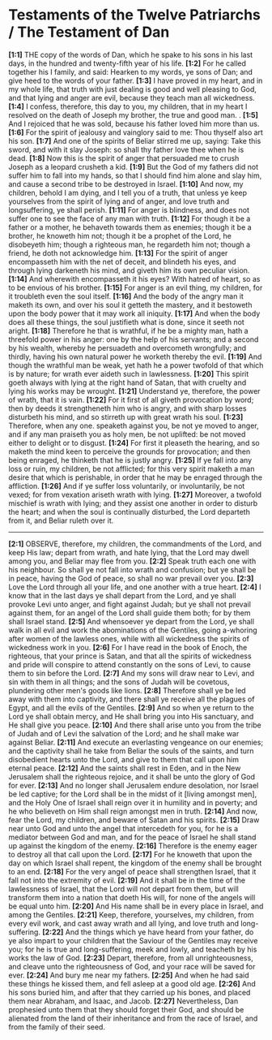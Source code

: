 # Testaments of the Twelve Patriarchs / The Testament of Dan

**[1:1]** THE copy of the words of Dan, which he spake to his sons in his last days, in the hundred and twenty-fifth year of his life.
**[1:2]** For he called together his I family, and said: Hearken to my words, ye sons of Dan; and give heed to the words of your father.
**[1:3]** I have proved in my heart, and in my whole life, that truth with just dealing is good and well pleasing to God, and that lying and anger are evil, because they teach man all wickedness.
**[1:4]** I confess, therefore, this day to you, my children, that in my heart I resolved on the death of Joseph my brother, the true and good man. .
**[1:5]** And I rejoiced that he was sold, because his father loved him more than us.
**[1:6]** For the spirit of jealousy and vainglory said to me: Thou thyself also art his son.
**[1:7]** And one of the spirits of Beliar stirred me up, saying: Take this sword, and with it slay Joseph: so shall thy father love thee when he is dead.
**[1:8]** Now this is the spirit of anger that persuaded me to crush Joseph as a leopard crusheth a kid.
**[1:9]** But the God of my fathers did not suffer him to fall into my hands, so that I should find him alone and slay him, and cause a second tribe to be destroyed in Israel.
**[1:10]** And now, my children, behold I am dying, and I tell you of a truth, that unless ye keep yourselves from the spirit of lying and of anger, and love truth and longsuffering, ye shall perish.
**[1:11]** For anger is blindness, and does not suffer one to see the face of any man with truth.
**[1:12]** For though it be a father or a mother, he behaveth towards them as enemies; though it be a brother, he knoweth him not; though it be a prophet of the Lord, he disobeyeth him; though a righteous man, he regardeth him not; though a friend, he doth not acknowledge him.
**[1:13]** For the spirit of anger encompasseth him with the net of deceit, and blindeth his eyes, and through lying darkeneth his mind, and giveth him its own peculiar vision.
**[1:14]** And wherewith encompasseth it his eyes? With hatred of heart, so as to be envious of his brother.
**[1:15]** For anger is an evil thing, my children, for it troubleth even the soul itself.
**[1:16]** And the body of the angry man it maketh its own, and over his soul it getteth the mastery, and it bestoweth upon the body power that it may work all iniquity.
**[1:17]** And when the body does all these things, the soul justifieth what is done, since it seeth not aright.
**[1:18]** Therefore he that is wrathful, if he be a mighty man, hath a threefold power in his anger: one by the help of his servants; and a second by his wealth, whereby he persuadeth and overcometh wrongfully; and thirdly, having his own natural power he worketh thereby the evil.
**[1:19]** And though the wrathful man be weak, yet hath he a power twofold of that which is by nature; for wrath ever aideth such in lawlessness.
**[1:20]** This spirit goeth always with lying at the right hand of Satan, that with cruelty and lying his works may be wrought.
**[1:21]** Understand ye, therefore, the power of wrath, that it is vain.
**[1:22]** For it first of all giveth provocation by word; then by deeds it strengtheneth him who is angry, and with sharp losses disturbeth his mind, and so stirreth up with great wrath his soul.
**[1:23]** Therefore, when any one. speaketh against you, be not ye moved to anger, and if any man praiseth you as holy men, be not uplifted: be not moved either to delight or to disgust.
**[1:24]** For first it pleaseth the hearing, and so maketh the mind keen to perceive the grounds for provocation; and then being enraged, he thinketh that he is justly angry.
**[1:25]** If ye fall into any loss or ruin, my children, be not afflicted; for this very spirit maketh a man desire that which is perishable, in order that he may be enraged through the affliction.
**[1:26]** And if ye suffer loss voluntarily, or involuntarily, be not vexed; for from vexation ariseth wrath with lying.
**[1:27]** Moreover, a twofold mischief is wrath with lying; and they assist one another in order to disturb the heart; and when the soul is continually disturbed, the Lord departeth from it, and Beliar ruleth over it.

---

**[2:1]** OBSERVE, therefore, my children, the commandments of the Lord, and keep His law; depart from wrath, and hate lying, that the Lord may dwell among you, and Beliar may flee from you.
**[2:2]** Speak truth each one with his neighbour. So shall ye not fall into wrath and confusion; but ye shall be in peace, having the God of peace, so shall no war prevail over you.
**[2:3]** Love the Lord through all your life, and one another with a true heart.
**[2:4]** I know that in the last days ye shall depart from the Lord, and ye shall provoke Levi unto anger, and fight against Judah; but ye shall not prevail against them, for an angel of the Lord shall guide them both; for by them shall Israel stand.
**[2:5]** And whensoever ye depart from the Lord, ye shall walk in all evil and work the abominations of the Gentiles, going a-whoring after women of the lawless ones, while with all wickedness the spirits of wickedness work in you.
**[2:6]** For I have read in the book of Enoch, the righteous, that your prince is Satan, and that all the spirits of wickedness and pride will conspire to attend constantly on the sons of Levi, to cause them to sin before the Lord.
**[2:7]** And my sons will draw near to Levi, and sin with them in all things; and the sons of Judah will be covetous, plundering other men's goods like lions.
**[2:8]** Therefore shall ye be led away with them into captivity, and there shall ye receive all the plagues of Egypt, and all the evils of the Gentiles.
**[2:9]** And so when ye return to the Lord ye shall obtain mercy, and He shall bring you into His sanctuary, and He shall give you peace.
**[2:10]** And there shall arise unto you from the tribe of Judah and of Levi the salvation of the Lord; and he shall make war against Beliar.
**[2:11]** And execute an everlasting vengeance on our enemies; and the captivity shall he take from Beliar the souls of the saints, and turn disobedient hearts unto the Lord, and give to them that call upon him eternal peace.
**[2:12]** And the saints shall rest in Eden, and in the New Jerusalem shall the righteous rejoice, and it shall be unto the glory of God for ever.
**[2:13]** And no longer shall Jerusalem endure desolation, nor Israel be led captive; for the Lord shall be in the midst of it [living amongst men], and the Holy One of Israel shall reign over it in humility and in poverty; and he who believeth on Him shall reign amongst men in truth.
**[2:14]** And now, fear the Lord, my children, and beware of Satan and his spirits.
**[2:15]** Draw near unto God and unto the angel that intercedeth for you, for he is a mediator between God and man, and for the peace of Israel he shall stand up against the kingdom of the enemy.
**[2:16]** Therefore is the enemy eager to destroy all that call upon the Lord.
**[2:17]** For he knoweth that upon the day on which Israel shall repent, the kingdom of the enemy shall be brought to an end.
**[2:18]** For the very angel of peace shall strengthen Israel, that it fall not into the extremity of evil.
**[2:19]** And it shall be in the time of the lawlessness of Israel, that the Lord will not depart from them, but will transform them into a nation that doeth His will, for none of the angels will be equal unto him.
**[2:20]** And His name shall be in every place in Israel, and among the Gentiles.
**[2:21]** Keep, therefore, yourselves, my children, from every evil work, and cast away wrath and all lying, and love truth and long-suffering.
**[2:22]** And the things which ye have heard from your father, do ye also impart to your children that the Saviour of the Gentiles may receive you; for he is true and long-suffering, meek and lowly, and teacheth by his works the law of God.
**[2:23]** Depart, therefore, from all unrighteousness, and cleave unto the righteousness of God, and your race will be saved for ever.
**[2:24]** And bury me near my fathers.
**[2:25]** And when he had said these things he kissed them, and fell asleep at a good old age.
**[2:26]** And his sons buried him, and after that they carried up his bones, and placed them near Abraham, and Isaac, and Jacob.
**[2:27]** Nevertheless, Dan prophesied unto them that they should forget their God, and should be alienated from the land of their inheritance and from the race of Israel, and from the family of their seed.
